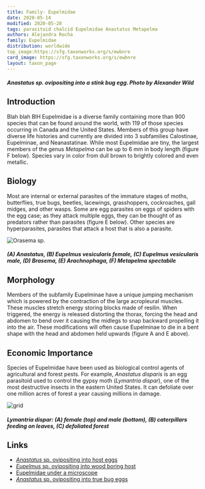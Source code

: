 ```yaml
---
title: Family- Eupelmidae
date: 2020-05-14
modified: 2020-05-20
tags: parasitoid chalcid Eupelmidae Anastatus Metapelma
authors: Alejandra Rocha
family: Eupelmidae
distribution: worldwide 
top_image:https://sfg.taxonworks.org/s/ewbnre
card_image: https://sfg.taxonworks.org/s/ewbnre
layout: taxon_page
---
```



##### _Anastatus_ sp. ovipositing into a stink bug egg. Photo by Alexander Wild

## Introduction

Blah blah BlH  Eupelmidae is a diverse family containing more than 900 species that can be found around the world, with 119 of those species occurring in Canada and the United States. Members of this group have diverse life histories and currently are divided into 3 subfamilies Calostinae, Eupelminae, and Neanastatinae. While most Eupelmidae are tiny, the largest members of the genus _Metapelma_ can be up to 6 mm in body length (figure F below). Species vary in color from dull brown to brightly colored and even metallic.


## Biology

Most are internal or external parasites of the immature stages of moths, butterflies, true bugs, beetles, lacewings, grasshoppers, cockroaches, gall midges, and other wasps. Some are egg parasites on eggs of spiders with the egg case; as they attack multiple eggs, they can be thought of as predators rather than parasites (figure E below). Other species are hyperparasites, parasites that attack a host that is also a parasite.

![Orasema sp.](https://sfg.taxonworks.org/s/a256qn)
##### (A)	_Anastatus_, (B) _Eupelmus_   _vesicularis_ female, (C) _Eupelmus_  _vesicularis_ male, (D) _Brasema_, (E) _Arachnophaga_, (F) _Metapelma_ _spectabile_

## Morphology

Members of the subfamily Eupelminae have a unique jumping mechanism which is powered by the contraction of the large acropleural muscles. These muscles stretch energy storing blocks made of resilin. When triggered, the energy is released distorting the thorax, forcing the head and abdomen to bend over it causing the midlegs to snap backward propelling it into the air. These modifications will often cause Eupelminae to die in a bent shape with the head and abdomen held upwards (figure A and E above).   

## Economic Importance

Species of Eupelmidae have been used as biological control agents of agricultural and forest pests. For example, _Anastatus_  _disparis_ is an egg parasitoid  used to control the  gypsy moth (_Lymantria_ _dispar_), one of the most destructive insects in the eastern United States. It can defoliate over one million acres of forest a year causing millions in damage. 

![grid](https://sfg.taxonworks.org/s/zh1gcw) 
##### _Lymantria_ _dispar_: (A) female (top) and male (bottom), (B) caterpillars feeding on leaves, (C) defoliated forest 

## Links

* [_Anastatus_ sp. ovipositing into host eggs]( https://www.youtube.com/watch?v=4zzYJrbpWaU)
* [_Eupelmus_ sp. ovipositing into wood boring host](https://www.youtube.com/watch?v=kiCZNAXLKoc)
* [Eupelmidae under a microscope](https://www.youtube.com/watch?v=B8shVm30kKo)
* [_Anastatus_ sp. ovipositing into true bug eggs](https://www.youtube.com/watch?v=Zx9Doypjv7M&feature=youtu.be)
